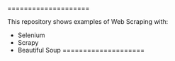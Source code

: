 ====================

This repository shows examples of Web Scraping with:
- Selenium
- Scrapy
- Beautiful Soup
====================
